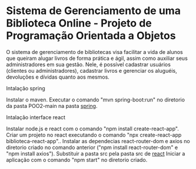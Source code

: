 # Sistema de Gerenciamento de uma Biblioteca Online - Projeto de Programação Orientada a Objetos

O sistema de gerenciamento de bibliotecas visa facilitar a vida de alunos que queiram alugar livros de forma prática e ágil, assim como auxiliar seus administradores em sua gestão. Nele, é possível cadastrar usuários (clientes ou administradores), cadastrar livros e gerenciar os aluguéis, devoluções e dívidas quanto aos mesmos.

Intalação spring

  Instalar o maven. 
  Executar o comando "mvn spring-boot:run" no diretorio da pasta POO2-main na pasta [spring](https://github.com/jaofe/POO-final/tree/main/Spring).


Intalação interface react

  Instalar node.js e react com o comando "npm install create-react-app". 
  Criar um projeto no react executando o comando "npx create-react-app biblioteca-react-app"..
  Instalar as dependecias react-router-dom e axios no diretorio criado no comando anterior ("npm install react-router-dom" e "npm install axios").
  Substituir a pasta src pela pasta src de [react](https://github.com/jaofe/POO-final/tree/main/react)
  Iniciar a aplicação com o comando "npm start" no diretorio criado.
